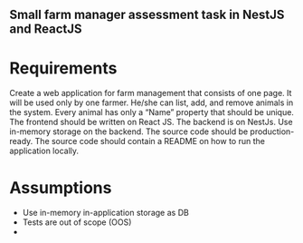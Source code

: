 ## Small farm manager assessment task in NestJS and ReactJS

# Requirements
Create a web application for farm management that consists of one page. It will be used only by one
farmer. He/she can list, add, and remove animals in the system. Every animal has only a “Name”
property that should be unique.
The frontend should be written on React JS. The backend is on NestJs. Use in-memory storage on the
backend.
The source code should be production-ready. The source code should contain a README on how to run
the application locally.

# Assumptions
- Use in-memory in-application storage as DB
- Tests are out of scope (OOS)
- 